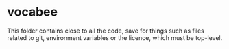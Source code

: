 # vocabee

This folder contains close to all the code, save for things such as files related to git, environment variables 
or the licence, which must be top-level.